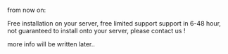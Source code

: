 from now on:

Free installation on your server,
free limited support  support in 6-48 hour, not guaranteed
to install onto your server, please contact us !


more info will be written later..